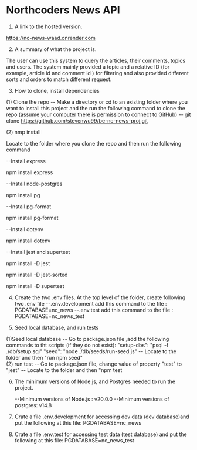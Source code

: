 # Northcoders News API

1. A link to the hosted version.

https://nc-news-waad.onrender.com

2. A summary of what the project is.

The user can use this system to query the articles, their comments, topics and users.
The system mainly provided a topic and a relative ID (for example, article id and comment id ) for filtering and also provided different sorts and orders to match different request. 

3. How to clone, install dependencies

(1) Clone the repo
    -- Make a directory or cd to an existing folder where you want to install this project and the run 
       the following command to clone the repo (assume your computer there is permission to connect to GitHub)
    -- git clone https://github.com/stevenwu99/be-nc-news-proj.git

(2) nmp install 

  Locate to the folder where you clone the repo and then run the following command

--Install express

npm install express

--Install node-postgres

npm install pg

--Install pg-format 

npm install pg-format

--Install dotenv

npm install dotenv

--Install jest and supertest

npm install -D jest 

npm install -D jest-sorted

npm install -D supertest

4. Create the two .env files.
   At the top level of the folder, create following two .env file
   --.env.development
       add this command to the file : PGDATABASE=nc_news
   --.env.test 
       add this command to the file : PGDATABASE=nc_news_test

5. Seed local database, and run tests

(1)Seed local database
  -- Go to package.json file ,add the following commands to tht scripts (if they do not exist):
     "setup-dbs": "psql -f ./db/setup.sql"
     "seed": "node ./db/seeds/run-seed.js"
  -- Locate to the folder and then "run npm seed"  
(2) run test
  -- Go to package.json file, change value of property "test" to "jest"
  -- Locate to the folder and then "npm test 

6. The minimum versions of Node.js, and Postgres needed to run the project.

   --Minimum versions of Node.js : v20.0.0
   --Minimum versions of postgres: v14.8















1. Crate a file .env.development for accessing dev data (dev database)and put the following at this file:
PGDATABASE=nc_news

2. Crate a file .env.test for accessing test data (test database) and put the following at this file:
PGDATABASE=nc_news_test
